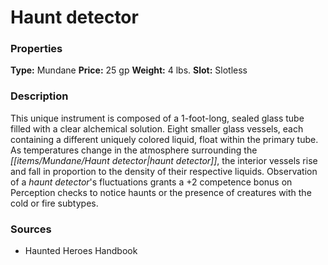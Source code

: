 ﻿---
Title: "Haunt detector"
Type: "Mundane"
Price: "25 gp"
Weight: "4 lbs."
Slot: "Slotless"
Description: |
  "This unique instrument is composed of a 1-foot-long, sealed glass tube filled with a clear alchemical solution. Eight smaller glass vessels, each containing a different uniquely colored liquid, float within the primary tube. As temperatures change in the atmosphere surrounding the haunt detector, the interior vessels rise and fall in proportion to the density of their respective liquids. Observation of a haunt detector's fluctuations grants a +2 competence bonus on Perception checks to notice haunts or the presence of creatures with the cold or fire subtypes."
Sources: "['Haunted Heroes Handbook']"
---

# Haunt detector

### Properties

**Type:** Mundane **Price:** 25 gp **Weight:** 4 lbs. **Slot:** Slotless

### Description

This unique instrument is composed of a 1-foot-long, sealed glass tube filled with a clear alchemical solution. Eight smaller glass vessels, each containing a different uniquely colored liquid, float within the primary tube. As temperatures change in the atmosphere surrounding the _[[items/Mundane/Haunt detector|haunt detector]]_, the interior vessels rise and fall in proportion to the density of their respective liquids. Observation of a _haunt detector_'s fluctuations grants a +2 competence bonus on Perception checks to notice haunts or the presence of creatures with the cold or fire subtypes.

### Sources

* Haunted Heroes Handbook